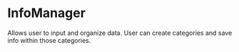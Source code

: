 # InfoManager
Allows user to input and organize data. User can create categories and save info within those categories. 

